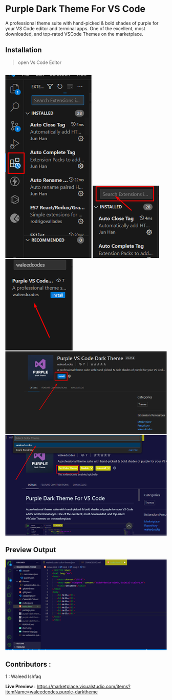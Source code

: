 # Purple Dark Theme For VS Code

A professional theme suite with hand-picked & bold shades of purple for your VS Code editor and terminal apps. One of the excellent, most downloaded, and top-rated VSCode Themes on the marketplace.

## Installation

> open Vs Code Editor

<br>
<img src="./images/readme2.png" alt="">
<img src="./images/readme3.png" alt="">
<img src="./images/readme4.png" alt="">
<img src="./images/readme5.png" alt="">
<img src="./images/readme6.png" alt="">

## Preview Output

<img src="./short2.png" alt="short">

<br>

## Contributors :

1 : Waleed Ishfaq

**Live Preview** : https://marketplace.visualstudio.com/items?itemName=waleedcodes.purple-darktheme
